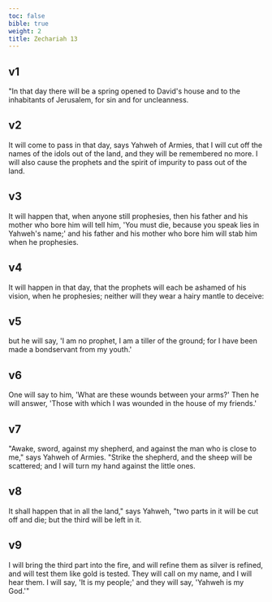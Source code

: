 ```yaml
---
toc: false
bible: true
weight: 2
title: Zechariah 13
---
```




## v1 
"In that day there will be a spring opened to David's house and to the inhabitants of Jerusalem, for sin and for uncleanness. 

## v2 
It will come to pass in that day, says Yahweh of Armies, that I will cut off the names of the idols out of the land, and they will be remembered no more. I will also cause the prophets and the spirit of impurity to pass out of the land. 

## v3 
It will happen that, when anyone still prophesies, then his father and his mother who bore him will tell him, 'You must die, because you speak lies in Yahweh's name;' and his father and his mother who bore him will stab him when he prophesies. 

## v4 
It will happen in that day, that the prophets will each be ashamed of his vision, when he prophesies; neither will they wear a hairy mantle to deceive: 

## v5 
but he will say, 'I am no prophet, I am a tiller of the ground; for I have been made a bondservant from my youth.' 

## v6 
One will say to him, 'What are these wounds between your arms?' Then he will answer, 'Those with which I was wounded in the house of my friends.' 

## v7 
"Awake, sword, against my shepherd, and against the man who is close to me," says Yahweh of Armies. "Strike the shepherd, and the sheep will be scattered; and I will turn my hand against the little ones. 

## v8 
It shall happen that in all the land," says Yahweh, "two parts in it will be cut off and die; but the third will be left in it. 

## v9 
I will bring the third part into the fire, and will refine them as silver is refined, and will test them like gold is tested. They will call on my name, and I will hear them. I will say, 'It is my people;' and they will say, 'Yahweh is my God.'"
